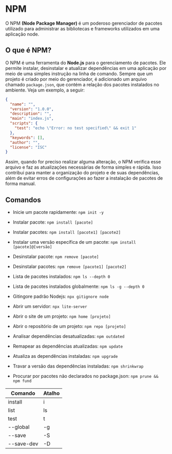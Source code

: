# NPM

O NPM __(Node Package Manager)__ é um poderoso gerenciador de pacotes utilizado para administrar as bibliotecas e frameworks utilizados em uma aplicação node.

## O que é NPM?

O NPM é uma ferramenta do __Node.js__ para o gerenciamento de pacotes. Ele permite instalar, desinstalar e atualizar dependências em uma aplicação por meio de uma simples instrução na linha de comando. Sempre que um projeto é criado por meio do gerenciador, é adicionado um arquivo chamado `package.json`, que contém a relação dos pacotes instalados no ambiente. Veja um exemplo, a seguir:

```json
{
  "name": "",
  "version": "1.0.0",
  "description": "",
  "main": "index.js",
  "scripts": {
    "test": "echo \"Error: no test specified\" && exit 1"
  },
  "keywords": [],
  "author": "",
  "license": "ISC"
}
```

Assim, quando for preciso realizar alguma alteração, o NPM verifica esse arquivo e faz as atualizações necessárias de forma simples e rápida. Isso contribui para manter a organização do projeto e de suas dependências, além de evitar erros de configurações ao fazer a instalação de pacotes de forma manual.

## Comandos

- Inicie um pacote rapidamente: `npm init -y`

- Instalar pacote: `npm install [pacote]`
- Instalar pacotes: `npm install [pacote1] [pacote2]`
- Instalar uma versão específica de um pacote: `npm install [pacote]@[versão]`

- Desinstalar pacote: `npm remove [pacote]`
- Desinstalar pacotes: `npm remove [pacote1] [pacote2]`

- Lista de pacotes instalados: `npm ls --depth 0`
- Lista de pacotes instalados globalmente: `npm ls -g --depth 0`

- Gitingore padrão Nodejs: `npx gitignore node`
- Abrir um servidor: `npx lite-server`

- Abrir o site de um projeto: `npm home [projeto]`
- Abrir o repositório de um projeto: `npm repo [projeto]`

- Analisar dependências desatualizadas: `npm outdated`
- Remapear as dependências atualizadas: `npm update`
- Atualiza as dependências instaladas: `npm upgrade`

- Travar a versão das dependências instaladas: `npm shrinkwrap`

- Procurar por pacotes não declarados no package.json: `npm prune && npm fund`

Comando      | Atalho
-------------|------------------
install      | i
list         | ls
test         | t
--global     | -g
--save       | -S
--save-dev   | -D